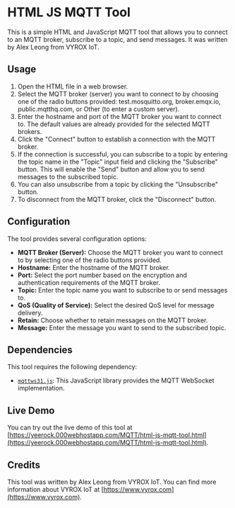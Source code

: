 # HTML JS MQTT Tool

This is a simple HTML and JavaScript MQTT tool that allows you to connect to an MQTT broker, subscribe to a topic, and send messages. It was written by Alex Leong from VYROX IoT.

## Usage

1. Open the HTML file in a web browser.
2. Select the MQTT broker (server) you want to connect to by choosing one of the radio buttons provided: test.mosquitto.org, broker.emqx.io, public.mqtthq.com, or Other (to enter a custom server).
3. Enter the hostname and port of the MQTT broker you want to connect to. The default values are already provided for the selected MQTT brokers.
4. Click the "Connect" button to establish a connection with the MQTT broker.
5. If the connection is successful, you can subscribe to a topic by entering the topic name in the "Topic" input field and clicking the "Subscribe" button. This will enable the "Send" button and allow you to send messages to the subscribed topic.
6. You can also unsubscribe from a topic by clicking the "Unsubscribe" button.
7. To disconnect from the MQTT broker, click the "Disconnect" button.

## Configuration

The tool provides several configuration options:

- **MQTT Broker (Server):** Choose the MQTT broker you want to connect to by selecting one of the radio buttons provided.
- **Hostname:** Enter the hostname of the MQTT broker.
- **Port:** Select the port number based on the encryption and authentication requirements of the MQTT broker.
- **Topic:** Enter the topic name you want to subscribe to or send messages to.
- **QoS (Quality of Service):** Select the desired QoS level for message delivery.
- **Retain:** Choose whether to retain messages on the MQTT broker.
- **Message:** Enter the message you want to send to the subscribed topic.

## Dependencies

This tool requires the following dependency:

- [`mqttws31.js`](link-to-mqttws31.js): This JavaScript library provides the MQTT WebSocket implementation.

## Live Demo

You can try out the live demo of this tool at [https://yeerock.000webhostapp.com/MQTT/html-js-mqtt-tool.html](https://yeerock.000webhostapp.com/MQTT/html-js-mqtt-tool.html).

## Credits

This tool was written by Alex Leong from VYROX IoT. You can find more information about VYROX IoT at [https://www.vyrox.com](https://www.vyrox.com).
